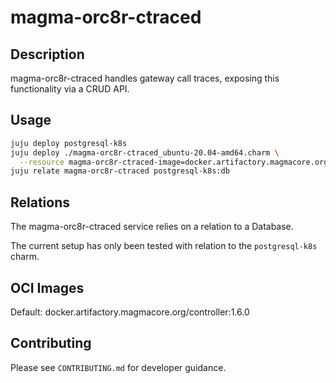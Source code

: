 # magma-orc8r-ctraced

## Description
magma-orc8r-ctraced handles gateway call traces, exposing this functionality via a CRUD API.

## Usage

```bash
juju deploy postgresql-k8s
juju deploy ./magma-orc8r-ctraced_ubuntu-20.04-amd64.charm \
  --resource magma-orc8r-ctraced-image=docker.artifactory.magmacore.org/controller:1.6.0
juju relate magma-orc8r-ctraced postgresql-k8s:db
```

## Relations

The magma-orc8r-ctraced service relies on a relation to a Database. 

The current setup has only been tested with relation to the `postgresql-k8s` charm.

## OCI Images

Default: docker.artifactory.magmacore.org/controller:1.6.0

## Contributing

Please see `CONTRIBUTING.md` for developer guidance.
